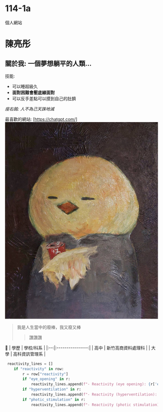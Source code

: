 # 114-1a
個人網站
# 陳亮彤
## 關於我: 一個夢想躺平的人類...

技能:
- 可以睡超級久
- **面對困難會壓底線面對**
- 可以反手差點可以摸到自己的肚臍

*座右銘: 人不為己天誅地滅*

最喜歡的網站:
[https://chatgpt.com/]
![photo](58142.jpg)


>我是人生當中的廢棒，我又廢又棒
>>讚讚讚

🤗
| 學歷 | 學校/科系 |
|:--:|:----------------:|
| 高中 | 新竹高商資料處理科 |
| 大學 | 高科資訊管理系 |

```python
 reactivity_lines = []
    if "reactivity" in row:
        r = row["reactivity"]
        if "eye_opening" in r:
            reactivity_lines.append(f"- Reactivity (eye opening): {r['eye_opening']}")
        if "hyperventilation" in r:
            reactivity_lines.append(f"- Reactivity (hyperventilation): {r['hyperventilation']}")
        if "photic_stimulation" in r:
            reactivity_lines.append(f"- Reactivity (photic stimulation): {r['photic_stimulation']}")
